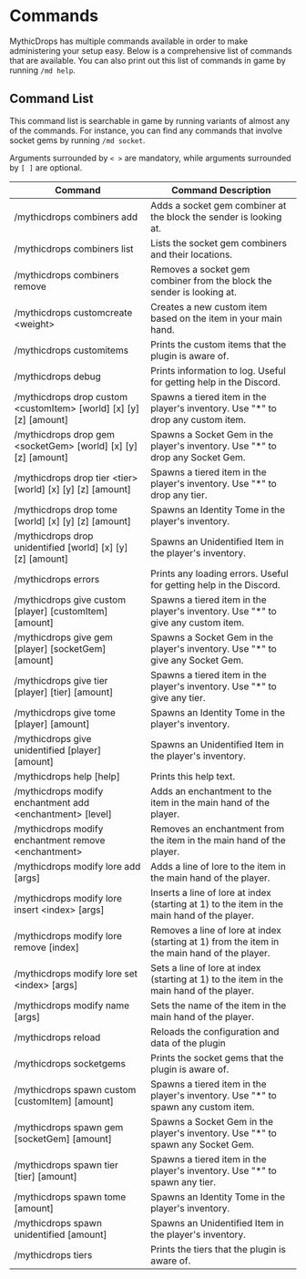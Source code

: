 # Commands

MythicDrops has multiple commands available in order to make administering your setup easy. Below is a comprehensive
list of commands that are available. You can also print out this list of commands in game by running `/md help`.

## Command List

This command list is searchable in game by running variants of almost any of the commands. For instance, you can find
any commands that involve socket gems by running `/md socket`.

Arguments surrounded by `< >` are mandatory, while arguments surrounded by `[ ]`
are optional.

| Command                                                                  | Command Description                                                                           |
| ------------------------------------------------------------------------ | --------------------------------------------------------------------------------------------- |
| /mythicdrops combiners add                                               | Adds a socket gem combiner at the block the sender is looking at.                             |
| /mythicdrops combiners list                                              | Lists the socket gem combiners and their locations.                                           |
| /mythicdrops combiners remove                                            | Removes a socket gem combiner from the block the sender is looking at.                        |
| /mythicdrops customcreate <weight\>                                      | Creates a new custom item based on the item in your main hand.                                |
| /mythicdrops customitems                                                 | Prints the custom items that the plugin is aware of.                                          |
| /mythicdrops debug                                                       | Prints information to log. Useful for getting help in the Discord.                            |
| /mythicdrops drop custom <customItem\> \[world] \[x] \[y] \[z] \[amount] | Spawns a tiered item in the player's inventory. Use "\*" to drop any custom item.             |
| /mythicdrops drop gem <socketGem\> \[world] \[x] \[y] \[z] \[amount]     | Spawns a Socket Gem in the player's inventory. Use "\*" to drop any Socket Gem.               |
| /mythicdrops drop tier <tier\> \[world] \[x] \[y] \[z] \[amount]         | Spawns a tiered item in the player's inventory. Use "\*" to drop any tier.                    |
| /mythicdrops drop tome \[world] \[x] \[y] \[z] \[amount]                 | Spawns an Identity Tome in the player's inventory.                                            |
| /mythicdrops drop unidentified \[world] \[x] \[y] \[z] \[amount]         | Spawns an Unidentified Item in the player's inventory.                                        |
| /mythicdrops errors                                                      | Prints any loading errors. Useful for getting help in the Discord.                            |
| /mythicdrops give custom \[player] \[customItem] \[amount]               | Spawns a tiered item in the player's inventory. Use "\*" to give any custom item.             |
| /mythicdrops give gem \[player] \[socketGem] \[amount]                   | Spawns a Socket Gem in the player's inventory. Use "\*" to give any Socket Gem.               |
| /mythicdrops give tier \[player] \[tier] \[amount]                       | Spawns a tiered item in the player's inventory. Use "\*" to give any tier.                    |
| /mythicdrops give tome \[player] \[amount]                               | Spawns an Identity Tome in the player's inventory.                                            |
| /mythicdrops give unidentified \[player] \[amount]                       | Spawns an Unidentified Item in the player's inventory.                                        |
| /mythicdrops help \[help]                                                | Prints this help text.                                                                        |
| /mythicdrops modify enchantment add <enchantment\> \[level]              | Adds an enchantment to the item in the main hand of the player.                               |
| /mythicdrops modify enchantment remove <enchantment\>                    | Removes an enchantment from the item in the main hand of the player.                          |
| /mythicdrops modify lore add \[args]                                     | Adds a line of lore to the item in the main hand of the player.                               |
| /mythicdrops modify lore insert <index\> \[args]                         | Inserts a line of lore at index (starting at 1) to the item in the main hand of the player.   |
| /mythicdrops modify lore remove \[index]                                 | Removes a line of lore at index (starting at 1) from the item in the main hand of the player. |
| /mythicdrops modify lore set <index\> \[args]                            | Sets a line of lore at index (starting at 1) to the item in the main hand of the player.      |
| /mythicdrops modify name \[args]                                         | Sets the name of the item in the main hand of the player.                                     |
| /mythicdrops reload                                                      | Reloads the configuration and data of the plugin                                              |
| /mythicdrops socketgems                                                  | Prints the socket gems that the plugin is aware of.                                           |
| /mythicdrops spawn custom \[customItem] \[amount]                        | Spawns a tiered item in the player's inventory. Use "\*" to spawn any custom item.            |
| /mythicdrops spawn gem \[socketGem] \[amount]                            | Spawns a Socket Gem in the player's inventory. Use "\*" to spawn any Socket Gem.              |
| /mythicdrops spawn tier \[tier] \[amount]                                | Spawns a tiered item in the player's inventory. Use "\*" to spawn any tier.                   |
| /mythicdrops spawn tome \[amount]                                        | Spawns an Identity Tome in the player's inventory.                                            |
| /mythicdrops spawn unidentified \[amount]                                | Spawns an Unidentified Item in the player's inventory.                                        |
| /mythicdrops tiers                                                       | Prints the tiers that the plugin is aware of.                                                 |

